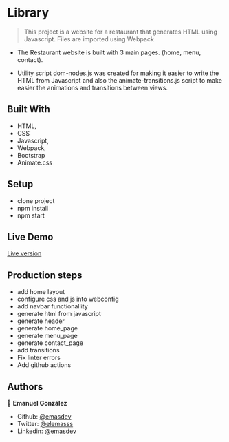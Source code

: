 # Library

> This project is a website for a restaurant that generates HTML using Javascript. Files are imported using Webpack

- The Restaurant website is built with 3 main pages. (home, menu, contact).

- Utility script dom-nodes.js was created for making it easier to write the HTML from Javascript and also the animate-transitions.js script to make easier the animations and transitions between views.

## Built With

- HTML,
- CSS
- Javascript,
- Webpack,
- Bootstrap
- Animate.css

## Setup

- clone project
- npm install
- npm start

## Live Demo

<a href= "https://rawcdn.githack.com/emasdev/Restaurant/feature/test/index.html" target="_blank">Live version</a>

## Production steps

- add home layout
- configure css and js into webconfig
- add navbar functionallity
- generate html from javascript
- generate header
- generate home_page
- generate menu_page
- generate contact_page
- add transitions
- Fix linter errors
- Add github actions

## Authors

👤 **Emanuel González**

- Github: [@emasdev](https://github.com/emasdev)
- Twitter: [@elemasss](https://twitter.com/elemass)
- Linkedin: [@emasdev](https://www.linkedin.com/in/emasdev/)
